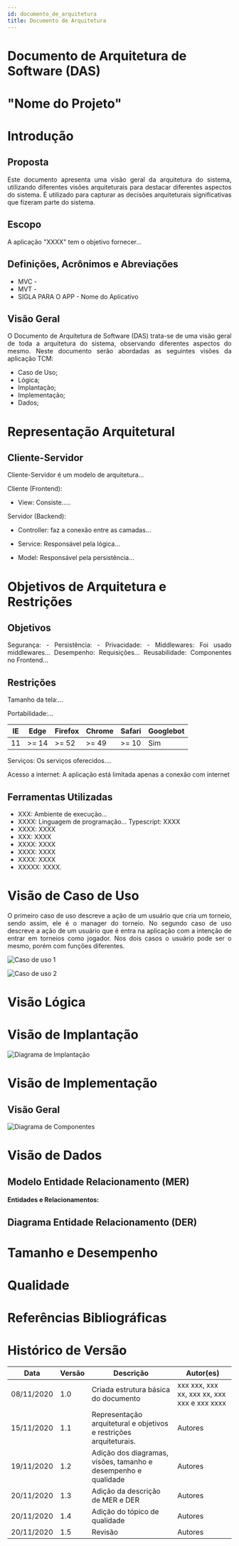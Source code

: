 ```yaml
---
id: documento_de_arquitetura
title: Documento de Arquitetura
---
```

 
# Documento de Arquitetura de Software (DAS)
# "Nome do Projeto"
 
# Introdução
## Proposta
<p align = "justify">
Este documento apresenta uma visão geral da arquitetura do sistema, utilizando diferentes visões arquiteturais para destacar diferentes aspectos do sistema. É utilizado para capturar as decisões arquiteturais significativas que fizeram parte do sistema.
</p>
 
## Escopo
<p align = "justify">
A aplicação "XXXX" tem o objetivo fornecer...
</p>
 
## Definições, Acrônimos e Abreviações
 
- MVC - 
- MVT - 
- SIGLA PARA O APP - Nome do Aplicativo
 
## Visão Geral
<p align = "justify">
O Documento de Arquitetura de Software (DAS) trata-se de uma visão geral de toda a arquitetura do sistema, observando diferentes aspectos do mesmo. Neste documento serão abordadas as seguintes visões da aplicação TCM:
</p>
 
- Caso de Uso;
- Lógica;
- Implantação;
- Implementação;
- Dados;
 
# Representação Arquitetural
## Cliente-Servidor
<p align = "justify">
Cliente-Servidor é um modelo de arquitetura...
</p>
 
Cliente (Frontend):
 
- View: Consiste.....
 
Servidor (Backend):
 
- Controller: faz a conexão entre as camadas...
 
- Service: Responsável pela lógica...
 
- Model: Responsável pela persistência...
 
 
# Objetivos de Arquitetura e Restrições
## Objetivos
<p align = "justify">
Segurança:
   -
Persistência:
   - 
Privacidade:
   - Middlewares: Foi usado middlewares...
Desempenho:
   Requisições...
Reusabilidade:
   Componentes no Frontend...
</p>
 
## Restrições
<p align = "justify">
Tamanho da tela:...
 
Portabilidade:...
 
|IE|Edge|Firefox|Chrome|Safari|Googlebot|
|--|----|-------|------|------|---------|
|11 |>= 14|>= 52|>= 49|>= 10|Sim|
 
Serviços: Os serviços oferecidos....
 
Acesso a internet: A aplicação está limitada apenas a conexão com internet
</p>
 
## Ferramentas Utilizadas
 
- XXX: Ambiente de execução...
- XXXX: Linguagem de programação...
Typescript: XXXX
- XXXX: XXXX
- XXX: XXXX
- XXXX: XXXX
- XXXX: XXXX
- XXXX: XXXX
- XXXXX: XXXX.

 
# Visão de Caso de Uso
 
<p align = "justify">
O primeiro caso de uso descreve a ação de um usuário que cria um torneio, sendo assim, ele é o manager do torneio. No segundo caso de uso descreve a ação de um usuário que é entra na aplicação com a intenção de entrar em torneios como jogador. Nos dois casos o usuário pode ser o mesmo, porém com funções diferentes.
</p>
 
![Caso de uso 1](../assets/Casos_de_uso/caso_de_uso_1.png)
 
![Caso de uso 2](../assets/Casos_de_uso/caso_de_uso_2.png)
 
# Visão Lógica
 

# Visão de Implantação
![Diagrama de Implantação](../assets/Diagrama_implantacao/diagrama_de_implantacao.png)
 
# Visão de Implementação
## Visão Geral
![Diagrama de Componentes](../assets/Diagrama_componentes/diagrama_de_componentesV2.0.png)
 
# Visão de Dados
 
## Modelo Entidade Relacionamento (MER)
 
 
#### Entidades e Relacionamentos:
 
## Diagrama Entidade Relacionamento (DER)
 
# Tamanho e Desempenho
 
# Qualidade
 
</p>
 
# Referências Bibliográficas
> 
> 
> 
 
# Histórico de Versão
| Data | Versão | Descrição | Autor(es) |
| -- | -- | -- | -- |
| 08/11/2020 | 1.0 | Criada estrutura básica do documento | xxx xxx, xxx xx, xxx xx, xxx xxx e xxx xxxx |
| 15/11/2020 | 1.1 | Representação arquitetural e objetivos e restrições arquiteturais.  | Autores |
| 19/11/2020| 1.2 | Adição dos diagramas, visões, tamanho e desempenho e qualidade | Autores |
|20/11/2020|1.3| Adição da descrição de MER e DER | Autores |
|20/11/2020|1.4| Adição do tópico de qualidade | Autores |
|20/11/2020|1.5| Revisão | Autores |
